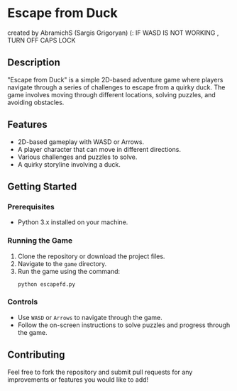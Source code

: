 # Escape from Duck
created by AbramichS (Sargis Grigoryan) (:
IF WASD IS NOT WORKING , TURN OFF CAPS LOCK

## Description
"Escape from Duck" is a simple 2D-based adventure game where players navigate through a series of challenges to escape from a quirky duck. The game involves moving through different locations, solving puzzles, and avoiding obstacles.

## Features
- 2D-based gameplay with WASD or Arrows.
- A player character that can move in different directions.
- Various challenges and puzzles to solve.
- A quirky storyline involving a duck.

## Getting Started

### Prerequisites
- Python 3.x installed on your machine.

### Running the Game
1. Clone the repository or download the project files.
2. Navigate to the `game` directory.
3. Run the game using the command:
   ```
   python escapefd.py
   ```

### Controls
- Use `WASD` or `Arrows` to navigate through the game.
- Follow the on-screen instructions to solve puzzles and progress through the game.

## Contributing
Feel free to fork the repository and submit pull requests for any improvements or features you would like to add!
